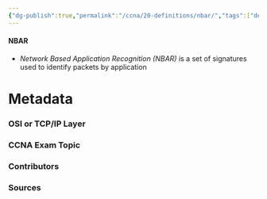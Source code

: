 ```yaml
---
{"dg-publish":true,"permalink":"/ccna/20-definitions/nbar/","tags":["defs_ccna"],"created":"2023-11-05T10:55:11.000-08:00","updated":"2023-11-07T09:26:12.569-08:00"}
---
```


#### NBAR
- *Network Based Application Recognition (NBAR)* is a set of signatures used to identify packets by application


# Metadata
### OSI or TCP/IP Layer

### CCNA Exam Topic

### Contributors

### Sources
